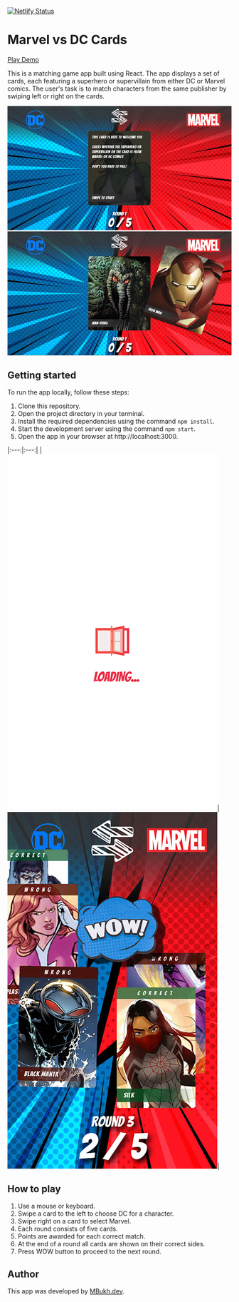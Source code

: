 [![Netlify Status](https://api.netlify.com/api/v1/badges/d6374334-420d-40be-8e7c-caca5a5577f5/deploy-status)](https://app.netlify.com/sites/mbukh-comics-match-game/deploys)

# Marvel vs DC Cards

[Play Demo](https://mbukh-comics-match-game.netlify.app)

This is a matching game app built using React. The app displays a set of cards, each featuring a superhero or supervillain from either DC or Marvel comics. The user's task is to match characters from the same publisher by swiping left or right on the cards.

![image](./docs/screen1.jpg)
![image](./docs/screen2.jpg)

## Getting started

To run the app locally, follow these steps:

1. Clone this repository.
2. Open the project directory in your terminal.
3. Install the required dependencies using the command `npm install`.
4. Start the development server using the command `npm start`.
5. Open the app in your browser at http://localhost:3000.

|:---:|:---:|
|![iPhone screenshot 1](./docs/screen3.jpeg "title-1")|![iPhone screenshot 1](./docs/screen4.jpeg "title-2")|

## How to play

1. Use a mouse or keyboard.
2. Swipe a card to the left to choose DC for a character.
3. Swipe right on a card to select Marvel.
4. Each round consists of five cards.
5. Points are awarded for each correct match.
6. At the end of a round all cards are shown on their correct sides.
7. Press WOW button to proceed to the next round.

## Author

This app was developed by [MBukh.dev](https://mbukh.dev).
